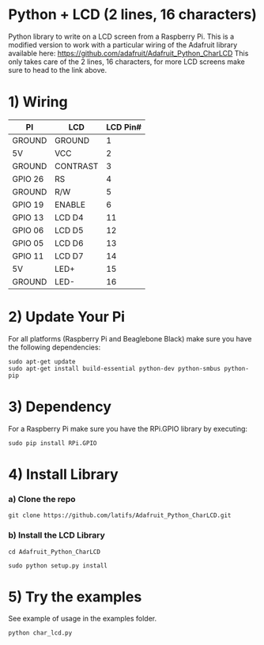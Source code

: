 Python + LCD (2 lines, 16 characters)
=======================

Python library to write on a LCD screen from a Raspberry Pi.
This is a modified version to work with a particular wiring of the Adafruit library available here:
https://github.com/adafruit/Adafruit_Python_CharLCD
This only takes care of the 2 lines, 16 characters, for more LCD screens make sure to head to the link above.


# 1) Wiring
| PI | LCD  | LCD Pin#  |
|---|---|---|
| GROUND  | GROUND  |  1 |
|  5V | VCC  |  2 |
| GROUND  | CONTRAST  |  3 |
| GPIO 26  | RS  |  4 |
| GROUND  | R/W  |  5 |
| GPIO 19  | ENABLE  |  6 |
| GPIO 13  | LCD D4  |  11 |
| GPIO 06  | LCD D5  |  12 |
| GPIO 05  | LCD D6  |  13 |
| GPIO 11  | LCD D7  |  14 |
| 5V  | LED+  |  15 |
| GROUND  | LED-  |  16 |

# 2) Update Your Pi
For all platforms (Raspberry Pi and Beaglebone Black) make sure you have the following dependencies:

````
sudo apt-get update
sudo apt-get install build-essential python-dev python-smbus python-pip
````

# 3) Dependency
For a Raspberry Pi make sure you have the RPi.GPIO library by executing:

````
sudo pip install RPi.GPIO
````

# 4) Install Library
### a) Clone the repo
````
git clone https://github.com/latifs/Adafruit_Python_CharLCD.git
````
### b) Install the LCD Library
````
cd Adafruit_Python_CharLCD
````
````
sudo python setup.py install
````

# 5) Try the examples
See example of usage in the examples folder.
````
python char_lcd.py
````
